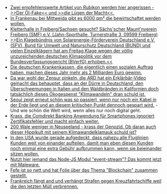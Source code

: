 * [Zwei empfehlenswerte Artikel von Rubikon werden hier angerissen - >>Der Öl-Fake<< und >>die Lügen der Macht<<.](http://www.niewiederkrieg.eu/?p=784)
* [In Frankenau bei Mittweida gibt es 6000 qm² die bewirtschaftet werden wollen.](https://bio-erzgebirge.de/wp/?p=16924)
* [Kletterhalle in Freiberg/Sachsen gesucht? Sächs'scher Maunt'nverein Freiberg (SMF) e.V. (Jahn-Sporthalle, Turnerstraße 3, 09599 Freiberg)](https://www.smf-ev.de)
* [>>Ein Klagebündnis von Solarenergie-Förderverein Deutschland e.V. (SFV), Bund für Umwelt und Naturschutz Deutschland (BUND) und vielen Einzelklägern hat am Freitag Klage wegen der völlig unzureichenden deutschen Klimapolitik vor dem Bundesverfassungsgericht (BVerfG) erhoben.<<](http://www.sonnenseite.com/de/politik/verfassungsklage-wegen-unzureichender-deutscher-klimapolitik.html)
* [Die deutschen Krankenkassen, die eigentlich einen sozialen Auftrag haben, machen dieses Jahr mehr als 2 Milliarden Euro gewinn.](https://www.neopresse.com/wissenschaft/unglaublich-auch-die-krankenkassen-machen-einen-milliardengewinn-wieder/)
* [Da war wohl der Zensur pinkeln, die ARD hat ein Erklärbär-Video gemacht das behauptet, dass an der Dürre in Deutschland, den Überschwemungen in Italien und den Waldbränden in Kalifornien doch tatsächlich dieses Ökogespenst "Klimawandeln" dran schuld ist.](https://blog.fefe.de/?ts=a502d366)
* [Seoul zeigt erneut schön was so passiert, wenn nur noch ein Kabel in der Erde liegt und an diesem kritischen Punkt dennoch gespart wird.](https://blog.fefe.de/?ts=a502d91a) - Und wie schön die Welt wird, wenn alles nur noch digital geht.
* [Krass, die Comdirekt Banking Anwendung für Smartphones ignoriert Zertifikatsfehler und macht einfach weiter.](https://blog.fefe.de/?ts=a502de88)
* [200 Wale weniger in Neuseeland - krass der Genozid. Ob daran auch dieser Hippikult mit seinem Klimawandelklamauk schuld ist?](https://netzfrauen.org/2018/11/26/newzealand-2/)
* [In den USA wurde gerade aufgedeckt, dass nahezu alle Fluglinien Kunden weit von einander aufteilen, damit man eben diesen Kunden noch einmal eine extra Gebühr aufbrummen kann, wenn sie beieinander sitzen wollen.](https://blog.fefe.de/?ts=a502f9c6)
* [Nutzt hier jemand das Node-JS Modul "event-stream"? Das kommt jetzt mit Maleware.](https://blog.fefe.de/?ts=a502fac9)
* [Fefe ist so nett und hat Folie über das Thema "Blockchain" zusammen gestellt.](https://blog.fefe.de/?ts=a5028113)
* [Frankreich fängt and und verhängt Strafen gegen Kreuzfahrtschiffe weil die den letzten Müll verbrennen.](https://blog.fefe.de/?ts=a5028ea5)
